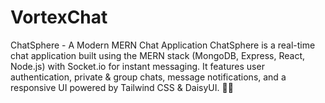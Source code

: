 # VortexChat
ChatSphere - A Modern MERN Chat Application ChatSphere is a real-time chat application built using the MERN stack (MongoDB, Express, React, Node.js) with Socket.io for instant messaging. It features user authentication, private &amp; group chats, message notifications, and a responsive UI powered by Tailwind CSS &amp; DaisyUI. 🚀💬
